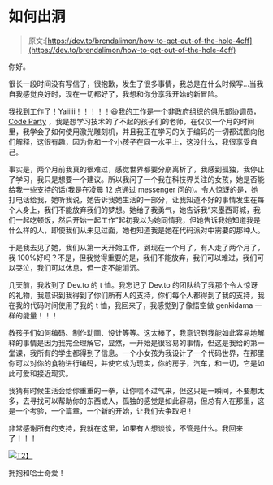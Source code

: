 # 如何出洞

> 原文:[https://dev.to/brendalimon/how-to-get-out-of-the-hole-4cff](https://dev.to/brendalimon/how-to-get-out-of-the-hole-4cff)

你好。

很长一段时间没有写信了，很抱歉，发生了很多事情，我总是在什么时候写...当我自我感觉良好时，现在一切都好了，我想和你分享我开始的新冒险。

我找到工作了！Yaiiiii！！！！！😃我的工作是一个非政府组织的俱乐部协调员， [Code Party](https://www.codeparty.mx/) ，我是想学习技术的了不起的孩子们的老师，在仅仅一个月的时间里，我学会了如何使用激光雕刻机，并且我正在学习的关于编码的一切都试图向他们解释，这很有趣，因为你和一个小孩子在同一水平上，这没什么，我很享受自己。

事实是，两个月前我真的很难过，感觉世界都要分崩离析了，我感到孤独，我停止了学习，我只是想要一个建议。所以我问了一个我在科技界关注的女孩，她是否能给我一些支持的话(我是在凌晨 12 点通过 messenger 问的)。令人惊讶的是，她打电话给我，她听我说，她告诉我她生活的一部分，让我知道不好的事情发生在每个人身上，我们不能放弃我们的梦想。她给了我勇气，她告诉我“来墨西哥城，我们一起吃顿饭，然后开始一起工作”起初我以为她同情我，但她告诉我她知道我是什么样的人，即使我们从未见过面，她也知道我是她在代码派对中需要的那种人。

于是我去见了她，我们从第一天开始工作，到现在一个月了，有人走了两个月了，我 100%好吗？不是，但我觉得重要的是，我们不能放弃，我们可以难过，我们可以哭泣，我们可以休息，但一定不能消沉。

几天前，我收到了 Dev.to 的 t 恤。我忘记了 Dev.to 的团队给了我那个令人惊讶的礼物，我意识到我得到了你们所有人的支持，你们每个人都得到了我的支持，我在我的代码时间使用了我的 t 恤，我回来了，我感觉到了像悟空做 genkidama 一样的能量！！！

教孩子们如何编码、制作动画、设计等等。这太棒了，我意识到我能如此容易地解释的事情是因为我完全理解它，显然，一开始是很容易的事情，但这是我给的第一堂课，我所有的学生都得到了信息。一个小女孩为我设计了一个代码世界，在那里你可以对你的食物进行编码，并使它成为现实，你的房子，汽车，和一切，它是如此可爱和接近现实。

我猜有时候生活会给你重重的一拳，让你喘不过气来，但这只是一瞬间，不要想太多，去寻找可以帮助你的东西或人，孤独的感觉是如此容易，但总有人在那里，这是一个考验，一个篇章，一个新的开始，让我们去争取吧！

非常感谢所有的支持，我就在这里，如果有人想谈谈，不管是什么。我回来了！！！

[![](../Images/ffc5e36b2b0356a475d25c22368e07da.png)T2】](https://res.cloudinary.com/practicaldev/image/fetch/s--cJg0psxz--/c_limit%2Cf_auto%2Cfl_progressive%2Cq_auto%2Cw_880/https://image.ibb.co/c4h5A0/IMG-2613.jpg)

拥抱和哈士奇爱！